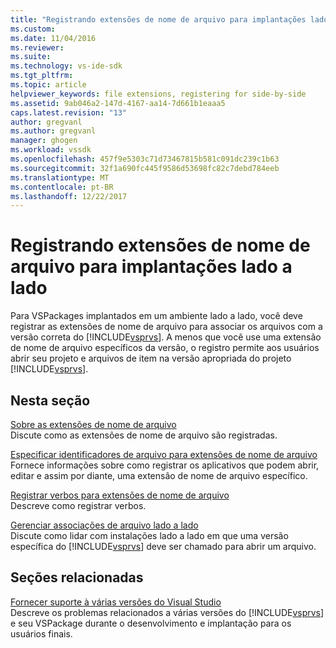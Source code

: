 ```yaml
---
title: "Registrando extensões de nome de arquivo para implantações lado a lado | Microsoft Docs"
ms.custom: 
ms.date: 11/04/2016
ms.reviewer: 
ms.suite: 
ms.technology: vs-ide-sdk
ms.tgt_pltfrm: 
ms.topic: article
helpviewer_keywords: file extensions, registering for side-by-side
ms.assetid: 9ab046a2-147d-4167-aa14-7d661b1eaaa5
caps.latest.revision: "13"
author: gregvanl
ms.author: gregvanl
manager: ghogen
ms.workload: vssdk
ms.openlocfilehash: 457f9e5303c71d73467815b581c091dc239c1b63
ms.sourcegitcommit: 32f1a690fc445f9586d53698fc82c7debd784eeb
ms.translationtype: MT
ms.contentlocale: pt-BR
ms.lasthandoff: 12/22/2017
---
```

# <a name="registering-file-name-extensions-for-side-by-side-deployments"></a>Registrando extensões de nome de arquivo para implantações lado a lado
Para VSPackages implantados em um ambiente lado a lado, você deve registrar as extensões de nome de arquivo para associar os arquivos com a versão correta do [!INCLUDE[vsprvs](../code-quality/includes/vsprvs_md.md)]. A menos que você use uma extensão de nome de arquivo específicos da versão, o registro permite aos usuários abrir seu projeto e arquivos de item na versão apropriada do projeto [!INCLUDE[vsprvs](../code-quality/includes/vsprvs_md.md)].  
  
## <a name="in-this-section"></a>Nesta seção  
 [Sobre as extensões de nome de arquivo](../extensibility/about-file-name-extensions.md)  
 Discute como as extensões de nome de arquivo são registradas.  
  
 [Especificar identificadores de arquivo para extensões de nome de arquivo](../extensibility/specifying-file-handlers-for-file-name-extensions.md)  
 Fornece informações sobre como registrar os aplicativos que podem abrir, editar e assim por diante, uma extensão de nome de arquivo específico.  
  
 [Registrar verbos para extensões de nome de arquivo](../extensibility/registering-verbs-for-file-name-extensions.md)  
 Descreve como registrar verbos.  
  
 [Gerenciar associações de arquivo lado a lado](../extensibility/managing-side-by-side-file-associations.md)  
 Discute como lidar com instalações lado a lado em que uma versão específica do [!INCLUDE[vsprvs](../code-quality/includes/vsprvs_md.md)] deve ser chamado para abrir um arquivo.  
  
## <a name="related-sections"></a>Seções relacionadas  
 [Fornecer suporte à várias versões do Visual Studio](../extensibility/supporting-multiple-versions-of-visual-studio.md)  
 Descreve os problemas relacionados a várias versões do [!INCLUDE[vsprvs](../code-quality/includes/vsprvs_md.md)] e seu VSPackage durante o desenvolvimento e implantação para os usuários finais.